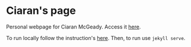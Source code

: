 # Ciaran's page

Personal webpage for Ciaran McGeady. Access it [here](http://CiaranAnthony.github.io/).

To run locally follow the instruction's [here](https://jekyllrb.com/). Then, to run use `jekyll serve`.
